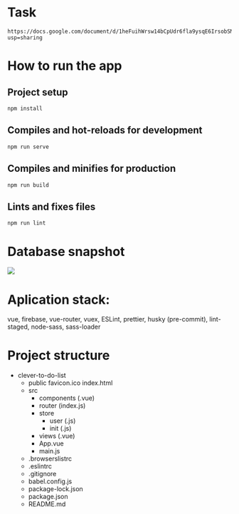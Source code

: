 # Task
```
https://docs.google.com/document/d/1heFuihWrsw14bCpUdr6fla9ysqE6IrsobSMKAOpBiKA/edit?usp=sharing
```

# How to run the app
## Project setup
```
npm install
```
## Compiles and hot-reloads for development
```
npm run serve
```
## Compiles and minifies for production
```
npm run build
```
## Lints and fixes files
```
npm run lint
```

# Database snapshot
![](https://cdn1.radikalno.ru/uploads/2021/3/1/08bc0427dd6dd25417d2383e7160c04d-full.png)

# Aplication stack:

vue,
firebase,
vue-router,
vuex,
ESLint,
prettier,
husky (pre-commit),
lint-staged,
node-sass,
sass-loader

# Project structure
- clever-to-do-list
    - public
        favicon.ico
        index.html
    - src
        - components (.vue)
        - router (index.js)
        - store
            - user (.js)
            - init (.js)
        - views (.vue)
        - App.vue
        - main.js
    - .browserslistrc
    - .eslintrc
    - .gitignore
    - babel.config.js
    - package-lock.json
    - package.json
    - README.md